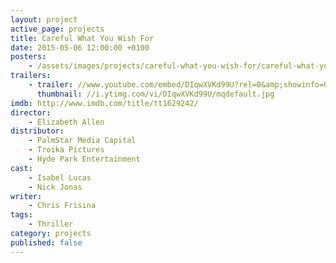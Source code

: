 ```yaml
---
layout: project
active_page: projects
title: Careful What You Wish For
date: 2015-05-06 12:00:00 +0100
posters:
    - /assets/images/projects/careful-what-you-wish-for/careful-what-you-wish-for-poster.jpg
trailers:
    - trailer: //www.youtube.com/embed/DIqwXVKd99U?rel=0&amp;showinfo=0
      thumbnail: //i.ytimg.com/vi/DIqwXVKd99U/mqdefault.jpg
imdb: http://www.imdb.com/title/tt1629242/
director:
    - Elizabeth Allen
distributor:
    - PalmStar Media Capital
    - Troika Pictures
    - Hyde Park Entertainment
cast:
    - Isabel Lucas
    - Nick Jonas
writer:
    - Chris Frisina
tags:
    - Thriller
category: projects
published: false
---
```

